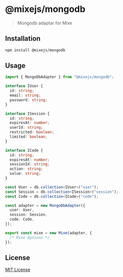 # @mixejs/mongodb

> Mongodb adaptar for Mixe

## Installation

```bash
npm install @mixejs/mongodb
```

## Usage

```ts
import { MongoDbAdapter } from "@mixejs/mongodb";

interface IUser {
  id: string;
  email: string;
  password: string;
}

interface ISession {
  id: string;
  expiresAt: number;
  userId: string;
  restricted: boolean;
  limited: boolean;
}

interface ICode {
  id: string;
  expiresAt: number;
  sessionId: string;
  action: string;
  value: string;
}

const User = db.collection<IUser>("user");
const Session = db.collection<ISession>("session");
const Code = db.collection<ICode>("code");

const adapter = new MongoDbAdapter({
  user: User,
  session: Session,
  code: Code,
});

export const mixe = new Mixe(adapter, {
  /* Mixe Options */
});
```

## License

[MIT License](https://github.com/kasu-ga/mixe/blob/main/LICENSE.md)
